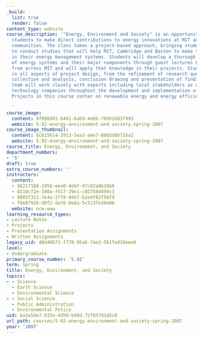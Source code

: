 ```yaml
---
_build:
  list: true
  render: false
content_type: website
course_description: '"Energy, Environment and Society" is an opportunity for first-year
  students to make direct contributions to energy innovations at MIT and in local
  communities. The class takes a project-based approach, bringing student teams together
  to conduct studies that will help MIT, Cambridge and Boston to make tangible improvements
  in their energy management systems. Students will develop a thorough understanding
  of energy systems and their major components through guest lectures by researchers
  from across MIT and will apply that knowledge in their projects. Students are involved
  in all aspects of project design, from the refinement of research questions to data
  collection and analysis, conclusion drawing and presentation of findings. Each student
  team will work closely with experts including local stakeholders as well as leading
  technology companies throughout the development and implementation of their projects.
  Projects in this course center on renewable energy and energy efficiency.

  '
course_image:
  content: 0f098d01-b401-6ab9-4e6b-78952dd37993
  website: 5-92-energy-environment-and-society-spring-2007
course_image_thumbnail:
  content: 8cb15614-2913-5ea3-aee7-00b5d0b716a3
  website: 5-92-energy-environment-and-society-spring-2007
course_title: Energy, Environment, and Society
department_numbers:
- '5'
draft: true
extra_course_numbers: ''
instructors:
  content:
  - 98217168-2d58-eea0-4ebf-97c82a8b16b6
  - 0210cf2e-100a-f417-29e1-c027584999c3
  - 8003f311-7e4a-2f78-9de7-b2edf82f56f9
  - f8e87926-d0f2-daf6-0e6a-5c513fe38e06
  website: ocw-www
learning_resource_types:
- Lecture Notes
- Projects
- Presentation Assignments
- Written Assignments
legacy_uid: d8d40b71-f778-95a6-7ae2-561fad28eee8
level:
- Undergraduate
primary_course_number: '5.92'
term: Spring
title: Energy, Environment, and Society
topics:
- - Science
  - Earth Science
  - Environmental Science
- - Social Science
  - Public Administration
  - Environmental Policy
uid: ba3a5de7-935e-4d50-bd0d-72f857d1d5c0
url_path: courses/5-92-energy-environment-and-society-spring-2007
year: '2007'
---
```

